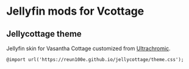 # Jellyfin mods for Vcottage

## Jellycottage theme

Jellyfin skin for Vasantha Cottage customized from [Ultrachromic](https://github.com/CTalvio/Ultrachromic).

```
@import url('https://reun100e.github.io/jellycottage/theme.css');
```